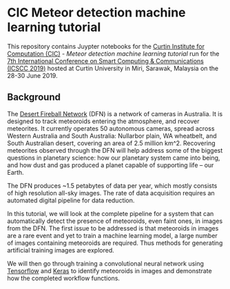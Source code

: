 # CIC Meteor detection machine learning tutorial

This repository contains Juypter notebooks for the [Curtin Institute for Computation (CIC)](http://computation.curtin.edu.au) - *Meteor detection machine learning tutorial* run for the [7th International Conference on Smart Computing & Communications (ICSCC 2019)](http://icscc.online/) hosted at Curtin University in Miri, Sarawak, Malaysia on the 28-30 June 2019.

## Background
The [Desert Fireball Network](http://fireballsinthesky.com) (DFN) is a network of cameras in Australia. It is designed to track meteoroids entering the atmosphere, and recover meteorites. It currently operates 50 autonomous cameras, spread across Western Australia and South Australia: Nullarbor plain, WA wheatbelt, and South Australian desert, covering an area of 2.5 million km^2. Recovering meteorites observed through the DFN will help address some of the biggest questions in planetary science: how our planetary system came into being, and how dust and gas produced a planet capable of supporting life – our Earth.
 
The DFN produces ~1.5 petabytes of data per year, which mostly consists of high resolution all-sky images. The rate of data acquisition requires an automated digital pipeline for data reduction.
 
In this tutorial, we will look at the complete pipeline for a system that can automatically detect the presence of meteoroids, even faint ones, in images from the DFN. The first issue to be addressed is that meteoroids in images are a rare event and yet to train a machine learning model, a large number of images containing meteoroids are required. Thus methods for generating artificial training images are explored.
 
We will then go through training a convolutional neural network using [Tensorflow](https://www.tensorflow.org) and [Keras]( https://keras.io) to identify meteoroids in images and demonstrate how the completed workflow functions.
 